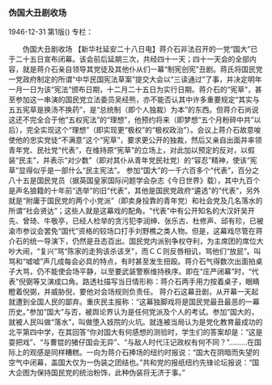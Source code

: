 ### 伪国大丑剧收场

1946-12-31
第1版()
专栏：

　　伪国大丑剧收场
    【新华社延安二十八日电】蒋介石非法召开的一党“国大”已于二十五日宣布闭幕。该会前后延期三次，共经四十一天；四十一天会的全部内容，就是蒋介石亲自领导其党徒及其他仆从们一幕“制宪创宪”丑剧。蒋氏将国民党一党政府制定的所谓“中华民国宪法草案”提交大会以“三读通过”了事，并决定明年一月一日为该“宪法”颁布日期，十二月二十五日为实行日期。蒋介石的“宪草”，甚至参加这一串演的国民党立法委员吴经熊，亦不能否认其中许多重要规定“其实与五五宪草是换汤不换药”，是“总统制（即个人独裁）为本”的东西。但蒋介石尚说这还不完全合于他“五权宪法”的“理想”，他预约将来（即梦想“五个月粉碎中共”以后），完全实现这个“理想”（即实现更“极权”的“极权政治”）。会议上蒋介石故意唆使他的忠实党徒“不满意”这个“宪草”，要求更公开的独裁，然后又亲自出面并率领青年党、民社党“代表”，在维持原“宪草”的立场上，对此加以预定的反对，以假装“民主”，并表示“对少数”（即对其仆从青年党民社党）的“容忍”精神，使该“宪草”显得似乎是一部什么“民主宪法”。
    参加“国大”的一千六百多个“代表”，百分之八十五是国民党员（据英国皇家国际问题学会杂志《今日世界》载），其中九百个是声名狼籍的十年前“选举”的旧“代表”，其他是国民党政府“遴选”的“代表”，另外就是“附庸于国民党的两个小党派”（即卖身投靠的青年党）和社会党及几名落水的所谓“社会贤达”；这些人就是这幕戏的配角。“代表”中有公开知名的大汉奸吴开先、曾琦、牛敬亭，已经人检举的贪污犯李润绅、张乐古、杜修声、邱有珍，已被渝市参议会罢免“国代”资格的较场口打手刘野樵之类人物。但是，这幕戏尽管在蒋介石的统一导演下，仍然是丑态百出。国民党内派别争权夺利，为主席团的席位大吵大闹，“复兴”骂“陈家的走狗该杀该烹”，而ＣＣ则反唇相讥，骂他们“放屁”。叫骂和“嘘嘘”声几成每会必具的特点，有时甚至发生扭殴。蒋介石气得数次出面拍桌子大骂，仍不能使会场平静，以至要武装警察维持秩序。即在“庄严闭幕”时，“代表”倪弼等又演成口角。路透社描写当日情形称：蒋介石两手用力按着桌子，眼睛瞪着倪弼，并威胁倪，要他对会场规则负责任。
    蒋介石这幕丑剧，从开幕一天起就遭到全国人民的鄙弃。重庆民主报称：“这幕独脚戏将是国民党最丑最恶的一幕历史。”参加“国大”与否，被舆论界认为是任何党派及个人的考试。参加“国大的，就被人民叫做“落水”，叫做堕入妓院的火坑。就连被当局认为是党化教育最成功的北平第四中学，在其回答“你对国大有何感想的测验时，学生们的答案却是：“这是耍把戏”、“与曹锟的猪仔国会无异”、“与敌人时代汪记政权有何不同？”………在国际上的观感是同样糟糕。一向为蒋介石捧场的纽约时报说：“国大在阴暗而失望的空气中闭幕，盖国大仅为一伪装之团结也。”共和党的报纸纽约先锋论坛报说：“国大企图为保持国民党的统治粉饰，此种伪装将无济于事。”

